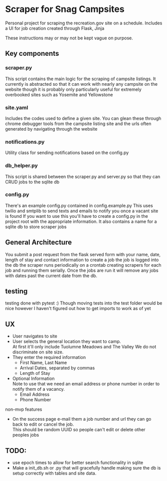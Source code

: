# Scraper for Snag Campsites

Personal project for scraping the recreation.gov site on a schedule.
Includes a UI for job creation created through Flask, Jinja

These instructions may or may not be kept vague on purpose.

## Key components
### scraper.py
This script contains the main logic for the scraping of campsite listings. It currently is abstracted so that it can work with nearly any campsite on the website though it is probably only particularly useful for extremely overbooked sites such as Yosemite and Yellowstone

### site.yaml
Includes the codes used to define a given site. You can glean these through chrome debugger tools from the campsite listing site and the urls often generated by navigating through the website

### notifications.py
Utility class for sending notifications based on the config.py

### db_helper.py
This script is shared between the scraper.py and server.py so that they can CRUD jobs to the sqlite db

### config.py
There's an example config.py contained in config.example.py
This uses twilio and smtplib to send texts and emails to notify you once a vacant site is found
If you want to use this you'll have to create a config.py in the project root with the appropriate information.
It also contains a name for a sqlite db to store scraper jobs

## General Architecture
You submit a post request from the flask served form with your name, date, length of stay and contact information to create a job
the job is logged into the db
the scraper runs periodically on a crontab creating scrapers for each job and running them serially. Once the jobs are run it will remove any jobs with dates past the current date from the db.

## testing
testing done with pytest :)
Though moving tests into the test folder would be nice however I haven't figured out how to get imports to work as of yet

## UX
- User navigates to site
- User selects the general location they want to camp.  
  At first it'll only include Tuolumne Meadows and The Valley
  We do not discriminate on site size.
- They enter the required information
  - First Name, Last Name
  - Arrival Dates, separated by commas
  - Length of Stay
- Optional Information  
  Note to use that we need an email address or phone number in order to notify them of a vacancy.
  - Email Address
  - Phone Number

non-mvp features
  - On the success page e-mail them a job number and url they can go back to edit or cancel the job.  
  This should be random UUID so people can't edit or delete other peoples jobs

## TODO:
- use epoch times to allow for better search functionality in sqlite
- Make a init_db.sh or .py that will gracefully handle making sure the db is setup correctly with tables and site data.
